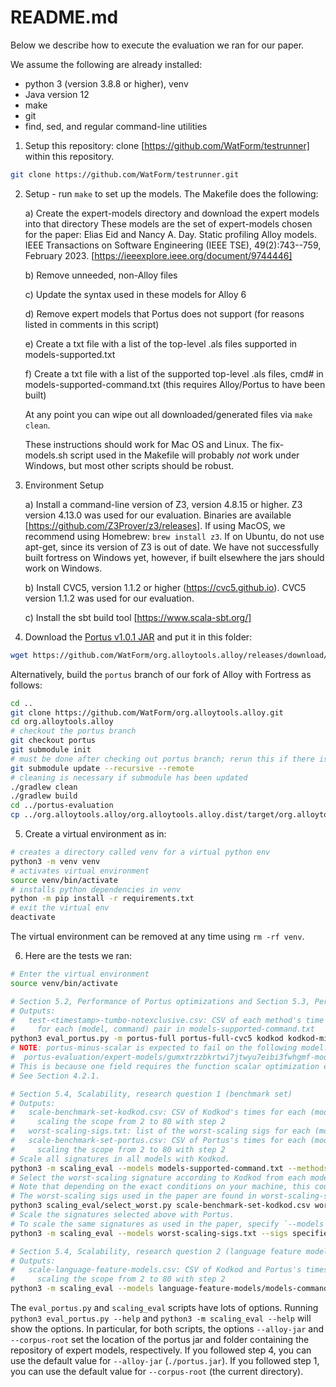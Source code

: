 # README.md

Below we describe how to execute the evaluation we ran for our paper.  

We assume the following are already installed:
- python 3 (version 3.8.8 or higher), venv
- Java version 12
- make
- git
- find, sed, and regular command-line utilities

1.  Setup this repository: clone [https://github.com/WatForm/testrunner] within this repository.
```bash
git clone https://github.com/WatForm/testrunner.git
```

2.  Setup - run `make` to set up the models.  The Makefile does the following:

    a) Create the expert-models directory and download the expert models into that directory
    These models are the set of expert-models chosen for the paper:
    Elias Eid and Nancy A. Day. Static profiling Alloy models. IEEE Transactions on Software Engineering (IEEE TSE), 49(2):743--759, February 2023. [https://ieeexplore.ieee.org/document/9744446] 

    b) Remove unneeded, non-Alloy files

    c) Update the syntax used in these models for Alloy 6

    d) Remove expert models that Portus does not support (for reasons listed in comments in this script)

    e) Create a txt file with a list of the top-level .als files supported in models-supported.txt

    f) Create a txt file with a list of the supported top-level .als files, cmd# in models-supported-command.txt (this requires Alloy/Portus to have been built)

    At any point you can wipe out all downloaded/generated files via `make clean`.

    These instructions should work for Mac OS and Linux.  The fix-models.sh script used in the Makefile will probably *not* work under Windows, but most other scripts should be robust.

3. Environment Setup

    a) Install a command-line version of Z3, version 4.8.15 or higher.
    Z3 version 4.13.0 was used for our evaluation.
    Binaries are available [https://github.com/Z3Prover/z3/releases].
    If using MacOS, we recommend using Homebrew: `brew install z3`.
    If on Ubuntu, do not use apt-get, since its version of Z3 is out of date.
    We have not successfully built fortress on Windows yet, however, if built elsewhere the jars should work on Windows.

    b) Install CVC5, version 1.1.2 or higher (https://cvc5.github.io).
    CVC5 version 1.1.2 was used for our evaluation.

    c) Install the sbt build tool [https://www.scala-sbt.org/]

4. Download the [Portus v1.0.1 JAR](https://github.com/WatForm/org.alloytools.alloy/releases/download/portus-perf-test-rev1/portus.jar) and put it in this folder:
```bash
wget https://github.com/WatForm/org.alloytools.alloy/releases/download/portus-perf-test-rev1/portus.jar
```
Alternatively, build the `portus` branch of our fork of Alloy with Fortress as follows:
```bash
cd ..
git clone https://github.com/WatForm/org.alloytools.alloy.git
cd org.alloytools.alloy
# checkout the portus branch
git checkout portus
git submodule init
# must be done after checking out portus branch; rerun this if there is an update to fortress
git submodule update --recursive --remote
# cleaning is necessary if submodule has been updated
./gradlew clean
./gradlew build
cd ../portus-evaluation
cp ../org.alloytools.alloy/org.alloytools.alloy.dist/target/org.alloytools.alloy.dist.jar portus.jar
```

5. Create a virtual environment as in:
```bash
# creates a directory called venv for a virtual python env
python3 -m venv venv
# activates virtual environment
source venv/bin/activate
# installs python dependencies in venv
python -m pip install -r requirements.txt
# exit the virtual env
deactivate
```
The virtual environment can be removed at any time using `rm -rf venv`.

6. Here are the tests we ran:
```bash
# Enter the virtual environment
source venv/bin/activate

# Section 5.2, Performance of Portus optimizations and Section 5.3, Performance compared to Kodkod
# Outputs:
#   test-<timestamp>-tumbo-notexclusive.csv: CSV of each method's time and satisfiability result
#     for each (model, command) pair in models-supported-command.txt
python3 eval_portus.py -m portus-full portus-full-cvc5 kodkod kodkod-minisat portus-minus-partition-mem-pred portus-minus-scalar portus-minus-constants-axioms -i 3 -t 300
# NOTE: portus-minus-scalar is expected to fail on the following model:
#  portus-evaluation/expert-models/gumxtrzzbkrtwi7jtwyu7eibi3fwhgmf-models/puzzles/8-queens/queens.als
# This is because one field requires the function scalar optimization enabled for Portus to be able to translate it.
# See Section 4.2.1.

# Section 5.4, Scalability, research question 1 (benchmark set)
# Outputs:
#   scale-benchmark-set-kodkod.csv: CSV of Kodkod's times for each (model, command, sig) tuple,
#     scaling the scope from 2 to 80 with step 2
#   worst-scaling-sigs.txt: list of the worst-scaling sigs for each (model, command) pair
#   scale-benchmark-set-portus.csv: CSV of Portus's times for each (model, command, sig) tuple in worst-scaling-sigs.txt,
#     scaling the scope from 2 to 80 with step 2
# Scale all signatures in all models with Kodkod.
python3 -m scaling_eval --models models-supported-command.txt --methods kodkod --start 2 --end 80 --step 2 --timeout 300 --repeat 1 --out scale-benchmark-set-kodkod.csv
# Select the worst-scaling signature according to Kodkod from each model and output it to worst-scaling-sigs.txt in CSV format.
# Note that depending on the exact conditions on your machine, this could select different sigs from those used in the paper!
# The worst-scaling sigs used in the paper are found in worst-scaling-sigs-ours.txt.
python3 scaling_eval/select_worst.py scale-benchmark-set-kodkod.csv worst-scaling-sigs.txt
# Scale the signatures selected above with Portus.
# To scale the same signatures as used in the paper, specify `--models worst-scaling-sigs-ours.txt` instead.
python3 -m scaling_eval --models worst-scaling-sigs.txt --sigs specified --methods portus-full --start 2 --end 80 --step 2 --timeout 300 --repeat 1 --out scale-benchmark-set-portus.csv

# Section 5.4, Scalability, research question 2 (language feature models)
# Outputs:
#   scale-language-feature-models.csv: CSV of Kodkod and Portus's times for each (model, command, sig) tuple,
#     scaling the scope from 2 to 80 with step 2
python3 -m scaling_eval --models language-feature-models/models-commands.txt --start 2 --end 80 --step 2 --timeout 300 --out scale-language-feature-models.csv
```

The `eval_portus.py` and `scaling_eval` scripts have lots of options. Running `python3 eval_portus.py --help` and `python3 -m scaling_eval --help` will show the options. In particular, for both scripts, the options `--alloy-jar` and `--corpus-root` set the location of the portus jar and folder containing the repository of expert models, respectively. If you followed step 4, you can use the default value for `--alloy-jar` (`./portus.jar`). If you followed step 1, you can use the default value for `--corpus-root` (the current directory).
